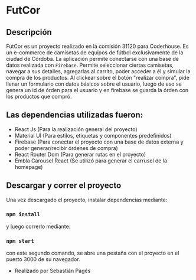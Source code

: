 # FutCor

## Descripción

FutCor es un proyecto realizado en la comisión 31120 para Coderhouse. Es un e-commerce de camisetas de equipos de fútbol exclusivamente de la ciudad de Córdoba.
La aplicación permite conectarse con una base de datos realizada con `Firebase`.
Permite seleccionar ciertas camisetas, navegar a sus detalles, agregarlas al carrito, poder acceder a él y simular la compra de los productos.
Al clickear sobre el botón "realizar compra", pide llenar un formulario con datos básicos sobre el usuario, luego de eso se genera un id de órden para el usuario y en firebase se guarda la órden con los productos que compró.

## Las dependencias utilizadas fueron:

- React Js (Para la realización general del proyecto)
- Material UI (Para estilos, etiquetas y componentes predefinidos) 
- Firebase (Para conectar el proyecto con una base de datos externa y poder generar/recibir órdenes de compra)
- React Router Dom (Para generar rutas en el proyecto)
- Embla Carousel React (Se utilizó para generar el carrusel de la homepage)

## Descargar y correr el proyecto

Una vez descargado el proyecto, instalar dependencias mediante:

### `npm install`

y luego correrlo mediante:

### `npm start`

con este segundo comando, se abre una pestaña con el proyecto en el puerto 3000 de su navegador.

- Realizado por Sebastián Pagés
